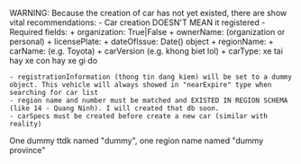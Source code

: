 WARNING: Because the creation of car has not yet existed,
    there are show vital recommendations:
    - Car creation DOESN'T MEAN it registered
    - Required fields: 
        + organization: True|False
        + ownerName: (organization or personal)
        + licensePlate: 
        + dateOfIssue: Date() object
        + regionName:
        + carName: (e.g. Toyota)
        + carVersion (e.g. khong biet lol)
        + carType: xe tai hay xe con hay xe gi do 
    
    - registrationInformation (thong tin dang kiem) will be set to a dummy object. This vehicle will always showed in "nearExpire" type when searching for car list
    - region name and number must be matched and EXISTED IN REGION SCHEMA (like 14 - Quang Ninh). I will created that db soon.
    - carSpecs must be created before create a new car (similar with reality)

One dummy ttdk named "dummy", one region name named "dummy province"